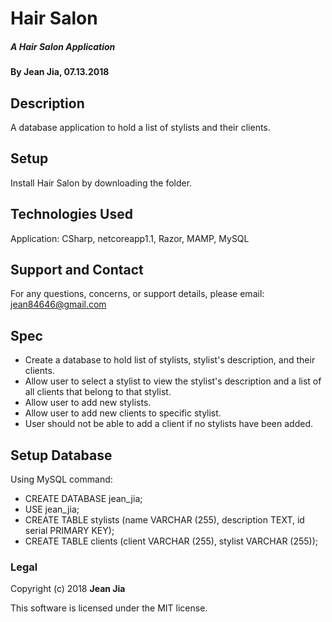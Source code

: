 # Hair Salon
##### A Hair Salon Application

#### By Jean Jia, 07.13.2018

## Description

A database application to hold a list of stylists and their clients.

## Setup

Install Hair Salon by downloading the folder.

## Technologies Used

Application: CSharp, netcoreapp1.1, Razor, MAMP, MySQL

## Support and Contact

For any questions, concerns, or support details, please email:
jean84646@gmail.com

## Spec

* Create a database to hold list of stylists, stylist's description, and their clients.
* Allow user to select a stylist to view the stylist's description and a list of all clients that belong to that stylist.
* Allow user to add new stylists.
* Allow user to add new clients to specific stylist.
* User should not be able to add a client if no stylists have been added.

## Setup Database
Using MySQL command:
* CREATE DATABASE jean_jia;
* USE jean_jia;
* CREATE TABLE stylists (name VARCHAR (255), description TEXT, id serial PRIMARY KEY);
* CREATE TABLE clients (client VARCHAR (255), stylist VARCHAR (255));

### Legal

Copyright (c) 2018 **Jean Jia**

This software is licensed under the MIT license.
